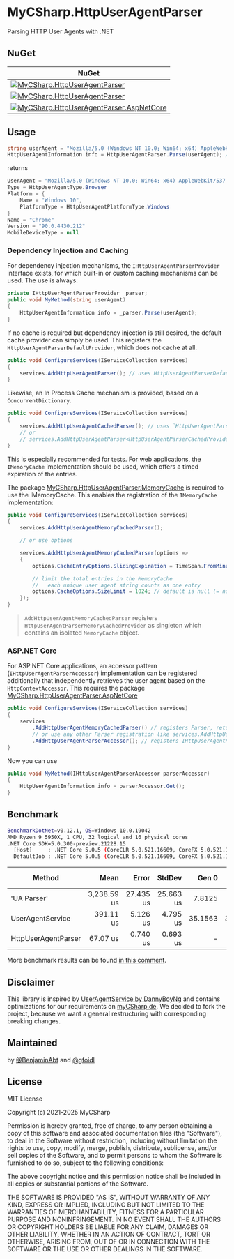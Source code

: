 # MyCSharp.HttpUserAgentParser

Parsing HTTP User Agents with .NET

## NuGet

| NuGet |
|-|
| [![MyCSharp.HttpUserAgentParser](https://img.shields.io/nuget/v/MyCSharp.HttpUserAgentParser.svg?logo=nuget&label=MyCSharp.HttpUserAgentParser)](https://www.nuget.org/packages/MyCSharp.HttpUserAgentParser) |
| [![MyCSharp.HttpUserAgentParser](https://img.shields.io/nuget/v/MyCSharp.HttpUserAgentParser.MemoryCache.svg?logo=nuget&label=MyCSharp.HttpUserAgentParser.MemoryCache)](https://www.nuget.org/packages/MyCSharp.HttpUserAgentParser.MemoryCache)| `dotnet add package MyCSharp.HttpUserAgentParser.MemoryCach.MemoryCache` |
| [![MyCSharp.HttpUserAgentParser.AspNetCore](https://img.shields.io/nuget/v/MyCSharp.HttpUserAgentParser.AspNetCore.svg?logo=nuget&label=MyCSharp.HttpUserAgentParser.AspNetCore)](https://www.nuget.org/packages/MyCSharp.HttpUserAgentParser.AspNetCore) | `dotnet add package MyCSharp.HttpUserAgentParser.AspNetCore` |


## Usage

```csharp
string userAgent = "Mozilla/5.0 (Windows NT 10.0; Win64; x64) AppleWebKit/537.36 (KHTML, like Gecko) Chrome/90.0.4430.212 Safari/537.36";
HttpUserAgentInformation info = HttpUserAgentParser.Parse(userAgent); // alias HttpUserAgentInformation.Parse()
```
returns
```csharp
UserAgent = "Mozilla/5.0 (Windows NT 10.0; Win64; x64) AppleWebKit/537.36 (KHTML, like Gecko) Chrome/90.0.4430.212 Safari/537.36"
Type = HttpUserAgentType.Browser
Platform = {
    Name = "Windows 10",
    PlatformType = HttpUserAgentPlatformType.Windows
}
Name = "Chrome"
Version = "90.0.4430.212"
MobileDeviceType = null
```

### Dependency Injection and Caching

For dependency injection mechanisms, the `IHttpUserAgentParserProvider` interface exists, for which built-in or custom caching mechanisms can be used. The use is always:

```csharp
private IHttpUserAgentParserProvider _parser;
public void MyMethod(string userAgent)
{
    HttpUserAgentInformation info = _parser.Parse(userAgent);
}
```

If no cache is required but dependency injection is still desired, the default cache provider can simply be used. This registers the `HttpUserAgentParserDefaultProvider`, which does not cache at all.

```csharp
public void ConfigureServices(IServiceCollection services)
{
    services.AddHttpUserAgentParser(); // uses HttpUserAgentParserDefaultProvider and does not cache
}
```

Likewise, an In Process Cache mechanism is provided, based on a `ConcurrentDictionary`.

```csharp
public void ConfigureServices(IServiceCollection services)
{
    services.AddHttpUserAgentCachedParser(); // uses `HttpUserAgentParserCachedProvider`
    // or
    // services.AddHttpUserAgentParser<HttpUserAgentParserCachedProvider>();
}
```

 This is especially recommended for tests. For web applications, the `IMemoryCache` implementation should be used, which offers a timed expiration of the entries.

The package [MyCSharp.HttpUserAgentParser.MemoryCache](https://www.nuget.org/packages/MyCSharp.HttpUserAgentParser.MemoryCache) is required to use the IMemoryCache. This enables the registration of the `IMemoryCache` implementation:


```csharp
public void ConfigureServices(IServiceCollection services)
{
    services.AddHttpUserAgentMemoryCachedParser();

    // or use options

    services.AddHttpUserAgentMemoryCachedParser(options =>
    {
        options.CacheEntryOptions.SlidingExpiration = TimeSpan.FromMinutes(60); // default is 1 day

        // limit the total entries in the MemoryCache
        //   each unique user agent string counts as one entry
        options.CacheOptions.SizeLimit = 1024; // default is null (= no limit)
    });
}
```

> `AddHttpUserAgentMemoryCachedParser` registers `HttpUserAgentParserMemoryCachedProvider` as singleton which contains an isolated `MemoryCache` object.

### ASP.NET Core

For ASP.NET Core applications, an accessor pattern (`IHttpUserAgentParserAccessor`) implementation can be registered additionally that independently retrieves the user agent based on the `HttpContextAccessor`. This requires the package [MyCSharp.HttpUserAgentParser.AspNetCore](https://www.nuget.org/packages/MyCSharp.HttpUserAgentParser.AspNetCore)

```csharp
public void ConfigureServices(IServiceCollection services)
{
    services
        .AddHttpUserAgentMemoryCachedParser() // registers Parser, returns HttpUserAgentParserDependencyInjectionOptions
        // or use any other Parser registration like services.AddHttpUserAgentParser<TParser>(); above
        .AddHttpUserAgentParserAccessor(); // registers IHttpUserAgentParserAccessor, uses IHttpUserAgentParserProvider
}
```

Now you can use

```csharp
public void MyMethod(IHttpUserAgentParserAccessor parserAccessor)
{
    HttpUserAgentInformation info = parserAccessor.Get();
}
```

## Benchmark

```sh
BenchmarkDotNet=v0.12.1, OS=Windows 10.0.19042
AMD Ryzen 9 5950X, 1 CPU, 32 logical and 16 physical cores
.NET Core SDK=5.0.300-preview.21228.15
  [Host]     : .NET Core 5.0.5 (CoreCLR 5.0.521.16609, CoreFX 5.0.521.16609), X64 RyuJIT
  DefaultJob : .NET Core 5.0.5 (CoreCLR 5.0.521.16609, CoreFX 5.0.521.16609), X64 RyuJIT
```

|              Method |        Mean |     Error |    StdDev |   Gen 0 |  Gen 1 | Gen 2 | Allocated |
|-------------------- |------------:|----------:|----------:|--------:|-------:|------:|----------:|
|         'UA Parser' | 3,238.59 us | 27.435 us | 25.663 us |  7.8125 |      - |     - |  168225 B |
|    UserAgentService |   391.11 us |  5.126 us |  4.795 us | 35.1563 | 3.4180 |     - |  589664 B |
| HttpUserAgentParser |    67.07 us |  0.740 us |  0.693 us |       - |      - |     - |     848 B |

More benchmark results can be found [in this comment](https://github.com/mycsharp/HttpUserAgentParser/issues/2#issuecomment-842188532).

## Disclaimer

This library is inspired by [UserAgentService by DannyBoyNg](https://github.com/DannyBoyNg/UserAgentService) and contains optimizations for our requirements on [myCSharp.de](https://mycsharp.de).
We decided to fork the project, because we want a general restructuring with corresponding breaking changes.

## Maintained

by [@BenjaminAbt](https://github.com/BenjaminAbt) and [@gfoidl](https://github.com/gfoidl)

## License

MIT License

Copyright (c) 2021-2025 MyCSharp 

Permission is hereby granted, free of charge, to any person obtaining a copy
of this software and associated documentation files (the "Software"), to deal
in the Software without restriction, including without limitation the rights
to use, copy, modify, merge, publish, distribute, sublicense, and/or sell
copies of the Software, and to permit persons to whom the Software is
furnished to do so, subject to the following conditions:

The above copyright notice and this permission notice shall be included in all
copies or substantial portions of the Software.

THE SOFTWARE IS PROVIDED "AS IS", WITHOUT WARRANTY OF ANY KIND, EXPRESS OR
IMPLIED, INCLUDING BUT NOT LIMITED TO THE WARRANTIES OF MERCHANTABILITY,
FITNESS FOR A PARTICULAR PURPOSE AND NONINFRINGEMENT. IN NO EVENT SHALL THE
AUTHORS OR COPYRIGHT HOLDERS BE LIABLE FOR ANY CLAIM, DAMAGES OR OTHER
LIABILITY, WHETHER IN AN ACTION OF CONTRACT, TORT OR OTHERWISE, ARISING FROM,
OUT OF OR IN CONNECTION WITH THE SOFTWARE OR THE USE OR OTHER DEALINGS IN THE
SOFTWARE.


